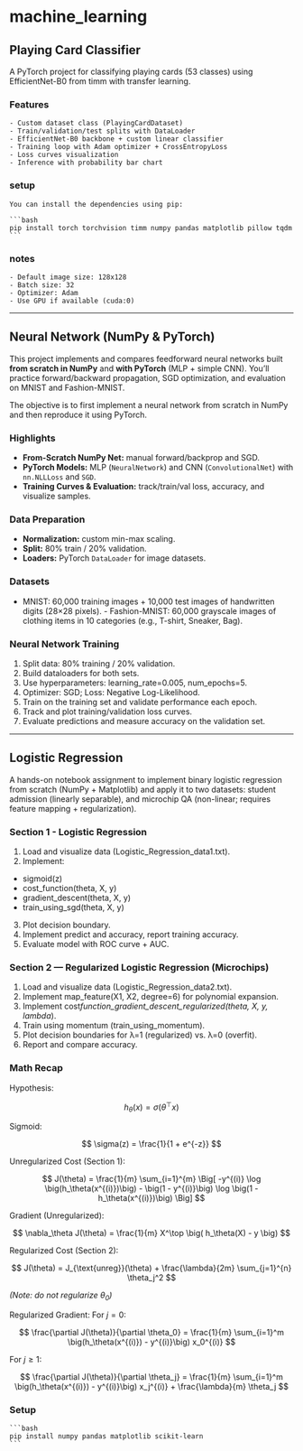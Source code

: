 # machine_learning


## Playing Card Classifier

A PyTorch project for classifying playing cards (53 classes) using EfficientNet-B0 from timm with transfer learning.

### Features

    - Custom dataset class (PlayingCardDataset)
    - Train/validation/test splits with DataLoader
    - EfficientNet-B0 backbone + custom linear classifier
    - Training loop with Adam optimizer + CrossEntropyLoss
    - Loss curves visualization
    - Inference with probability bar chart

### setup

    You can install the dependencies using pip:

    ```bash
    pip install torch torchvision timm numpy pandas matplotlib pillow tqdm
    ```

### notes

    - Default image size: 128x128
    - Batch size: 32
    - Optimizer: Adam
    - Use GPU if available (cuda:0)

---



## Neural Network (NumPy & PyTorch)

This project implements and compares feedforward neural networks built **from scratch in NumPy** and **with PyTorch** (MLP + simple CNN). You’ll practice forward/backward propagation, SGD optimization, and evaluation on MNIST and Fashion-MNIST.

The objective is to first implement a neural network from scratch in NumPy and then reproduce it using PyTorch.

### Highlights

- **From-Scratch NumPy Net:** manual forward/backprop and SGD.
- **PyTorch Models:** MLP (`NeuralNetwork`) and CNN (`ConvolutionalNet`) with `nn.NLLLoss` and `SGD`.
- **Training Curves & Evaluation:** track/train/val loss, accuracy, and visualize samples.

### Data Preparation

- **Normalization:** custom min-max scaling.
- **Split:** 80% train / 20% validation.
- **Loaders:** PyTorch `DataLoader` for image datasets.

### Datasets

- MNIST: 60,000 training images + 10,000 test images of handwritten digits (28×28 pixels). - Fashion-MNIST: 60,000 grayscale images of clothing items in 10 categories (e.g., T-shirt, Sneaker, Bag).

### Neural Network Training

1.  Split data: 80% training / 20% validation.
2.  Build dataloaders for both sets.
3.  Use hyperparameters: learning_rate=0.005, num_epochs=5.
4.  Optimizer: SGD; Loss: Negative Log-Likelihood.
5.  Train on the training set and validate performance each epoch.
6.  Track and plot training/validation loss curves.
7.  Evaluate predictions and measure accuracy on the validation set.

---



## Logistic Regression

A hands-on notebook assignment to implement binary logistic regression from scratch (NumPy + Matplotlib) and apply it to two datasets:
student admission (linearly separable), and
microchip QA (non-linear; requires feature mapping + regularization).

### Section 1 - Logistic Regression

1. Load and visualize data (Logistic_Regression_data1.txt).
2. Implement:

- sigmoid(z)
- cost_function(theta, X, y)
- gradient_descent(theta, X, y)
- train_using_sgd(theta, X, y)

3. Plot decision boundary.
4. Implement predict and accuracy, report training accuracy.
5. Evaluate model with ROC curve + AUC.

### Section 2 — Regularized Logistic Regression (Microchips)

1. Load and visualize data (Logistic_Regression_data2.txt).
2. Implement map_feature(X1, X2, degree=6) for polynomial expansion.
3. Implement cost*function_gradient_descent_regularized(theta, X, y, lambda*).
4. Train using momentum (train_using_momentum).
5. Plot decision boundaries for λ=1 (regularized) vs. λ=0 (overfit).
6. Report and compare accuracy.

### Math Recap

Hypothesis:

$$
h_\theta(x) = \sigma(\theta^\top x)
$$

Sigmoid:

$$
\sigma(z) = \frac{1}{1 + e^{-z}}
$$

Unregularized Cost (Section 1):

$$
J(\theta) = \frac{1}{m} \sum_{i=1}^{m} \Big[ -y^{(i)} \log \big(h_\theta(x^{(i)})\big) - \big(1 - y^{(i)}\big) \log \big(1 - h_\theta(x^{(i)})\big) \Big]
$$

Gradient (Unregularized):

$$
\nabla_\theta J(\theta) = \frac{1}{m} X^\top \big( h_\theta(X) - y \big)
$$

Regularized Cost (Section 2):

$$
J(\theta) = J_{\text{unreg}}(\theta) + \frac{\lambda}{2m} \sum_{j=1}^{n} \theta_j^2
$$

_(Note: do not regularize $\theta_0$)_

Regularized Gradient:
For $j = 0$:

$$
\frac{\partial J(\theta)}{\partial \theta_0} = \frac{1}{m} \sum_{i=1}^m \big(h_\theta(x^{(i)}) - y^{(i)}\big) x_0^{(i)}
$$

For $j \geq 1$:

$$
\frac{\partial J(\theta)}{\partial \theta_j} = \frac{1}{m} \sum_{i=1}^m \big(h_\theta(x^{(i)}) - y^{(i)}\big) x_j^{(i)} + \frac{\lambda}{m} \theta_j
$$

### Setup

    ```bash
    pip install numpy pandas matplotlib scikit-learn
    ```
